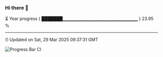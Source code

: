 ### Hi there 👋

⏳ Year progress { ███████▁▁▁▁▁▁▁▁▁▁▁▁▁▁▁▁▁▁▁▁▁▁▁ } 23.95 %

---

⏰ Updated on Sat, 29 Mar 2025 09:37:31 GMT

![Progress Bar CI](https://github.com/IshwaranRudhara/GIT-ACTION/workflows/Progress%20Bar%20CI/badge.svg)
